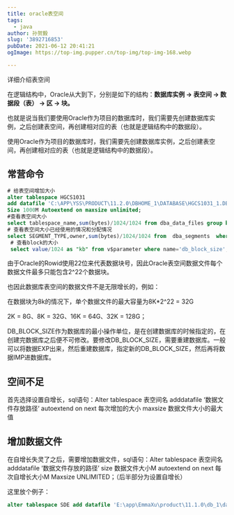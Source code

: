 ```yaml
---
title: oracle表空间
tags:
  - java
author: 孙贺毅
slug: '3892716853'
pubDate: 2021-06-12 20:41:21
ogImage: https://top-img.pupper.cn/top-img/top-img-168.webp

---
```


详细介绍表空间

<!-- more -->

在逻辑结构中，Oracle从大到下，分别是如下的结构：**数据库实例 -> 表空间 -> 数据段（表） -> 区 -> 块。**

也就是说当我们要使用Oracle作为项目的数据库时，我们需要先创建数据库实例，之后创建表空间，再创建相对应的表（也就是逻辑结构中的数据段）。

使用Oracle作为项目的数据库时，我们需要先创建数据库实例，之后创建表空间，再创建相对应的表（也就是逻辑结构中的数据段）。

## 常营命令

```sql
# 给表空间增加大小
alter tablespace HGCS1031 
add datafile 'C:\APP\YSS\PRODUCT\11.2.0\DBHOME_1\DATABASE\HGCS1031_1.DBF'
Size 1000M Autoextend on maxsize unlimited; 
#查看表空间大小
select tablespace_name,sum(bytes)/1024/1024 from dba_data_files group by tablespace_name;
# 查看表空间大小已经使用的情况和分配情况
select SEGMENT_TYPE,owner,sum(bytes)/1024/1024 from  dba_segments  where tablespace_name='XITONG' group by segment_type,owner;
 # 查看block的大小
 select value/1024 as "kb" from v$parameter where name='db_block_size'; 
```

由于Oracle的Rowid使用22位来代表数据块号，因此Oracle表空间数据文件每个数据文件最多只能包含2^22个数据块。

也因此数据库表空间的数据文件不是无限增长的，例如：

在数据块为8k的情况下，单个数据文件的最大容量为8K*2^22 = 32G

2K = 8G、8K = 32G、16K = 64G、32K = 128G；

DB_BLOCK_SIZE作为数据库的最小操作单位，是在创建数据库的时候指定的，在创建完数据库之后便不可修改。要修改DB_BLOCK_SIZE，需要重建数据库。一般可以将数据EXP出来，然后重建数据库，指定新的DB_BLOCK_SIZE，然后再将数据IMP进数据库。

## 空间不足

首先选择设置自增长，sql语句：Alter tablespace 表空间名 adddatafile ‘数据文件存放路径‘ autoextend on next 每次增加的大小 maxsize 数据文件大小的最大值

## 增加数据文件

在自增长失灵了之后，需要增加数据文件，sql语句：Alter tablespace 表空间名 adddatafile ‘数据文件存放的路径’ size 数据文件大小M autoextend on next 每次自增长大小M Maxsize UNLIMITED；（后半部分为设置自增长）

这里放个例子：

```sql
alter tablespace SDE add datafile 'E:\app\EmmaXu\product\11.1.0\db_1\database\SDE_1.dbf' size 400Mautoextend off
```

